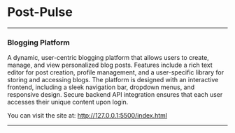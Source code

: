 # Post-Pulse
---

### Blogging Platform

A dynamic, user-centric blogging platform that allows users to create, manage, and view personalized blog posts. Features include a rich text editor for post creation, profile management, and a user-specific library for storing and accessing blogs. The platform is designed with an interactive frontend, including a sleek navigation bar, dropdown menus, and responsive design. Secure backend API integration ensures that each user accesses their unique content upon login.

You can visit the site at:
http://127.0.0.1:5500/index.html

---


